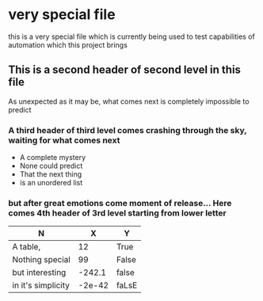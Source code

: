 # very special file

this is a very special file which is currently being used to test capabilities of automation which this project brings

## This is a second header of second level in this file

As unexpected as it may be, what comes next is completely impossible to predict

### A third header of third level comes crashing through the sky, waiting for what comes next

- A complete mystery
- None could predict
- That the next thing
- is an unordered list

### but after great emotions come moment of release... Here comes 4th header of 3rd level starting from lower letter

| N                  | X      | Y     |
| -------            | ----   | ----- |
| A table,           | 12     | True  |
| Nothing special    | 99     | False |
| but interesting    | -242.1 | false |
| in it's simplicity | -2e-42 | faLsE |
